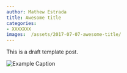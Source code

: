 ```yaml
---
author: Mathew Estrada
title: Awesome title
categories:
- XXXXXXX
images:  /assets/2017-07-07-awesome-title/
---
```


This is a draft template post.

![ Example Caption]({{page.images}}example.png)

<!--more-->
